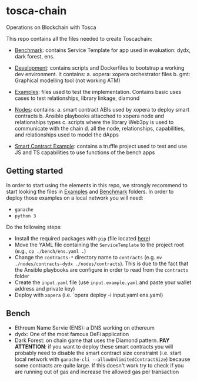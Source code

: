 # tosca-chain
Operations on Blockchain with Tosca

This repo contains all the files needed to create Toscachain:

- [Benchmark](./benchmark/): contains Service Template for app used in evaluation: dydx, dark forest, ens.

- [Development](./development/): contains scripts and Dockerfiles to bootstrap a working dev environment. It contains:
    a. xopera: xopera orchestrator files
    b. gmt: Graphical modelling tool (not working ATM)

- [Examples](./examples/): files used to test the implementation. Contains basic uses cases to test relationships, library linkage, diamond

- [Nodes](./nodes/): contains:
    a. smart contract ABIs used by xopera to deploy smart contracts
    b. Ansible playbooks attacched to xopera node and relationships types
    c. scripts where the library Web3py is used to communicate with the chain
    d. all the node, relationships, capabilities, and relationships used to model the dApps


- [Smart Contract Example](./smart-contract-example/): contains a truffle project used to test and use JS and TS capabilities to use functions of the bench apps

## Getting started

In order to start using the elements in this repo, we strongly recommend to start looking the files in [Examples](./examples/) and [Benchmark](./benchmark/) folders. In order to deploy those examples on a local network you will need:
- `ganache`
- `python 3`

Do the following steps:
- Install the required packages with `pip` (file located [here](./nodes/scripts/requirements.txt))
- Move the YAML file containing the `ServiceTemplate` to the project root (e.g., `cp ./bench/ens.yaml .`)
- Change the `contracts-*` directory name to `contracts` (e.g. `mv ./nodes/contracts-dydx ./nodes/contracts`). This is due to the fact that the Ansible playbooks are configure in order to read from the `contracts` folder
- Create the `input.yaml` file (use `input.example.yaml` and paste your wallet address and private key)
- Deploy with `xopera` (i.e. `opera deploy -i input.yaml ens.yaml)

## Bench
- Ethreum Name Servie (ENS): a DNS working on ethereum
- dydx: One of the most famous DeFi application
- Dark Forest: on chain game that uses the Diamond pattern. **PAY ATTENTION**: if you want to deploy these smart contracts you will probably need to disable the smart contract size constraint (i.e. start local network with `ganache-cli --allowUnlimitedContractSize`) because some contracts are quite large. If this doesn't work try to check if you are running out of gas and increase the allowed gas per transaction